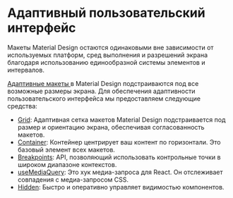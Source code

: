 # Адаптивный пользовательский интерфейс

<p class="description">Макеты Material Design остаются одинаковыми вне зависимости от используемых платформ, сред выполнения и разрешений экрана благодаря использованию единообразной системы элементов и интервалов.</p>

[ Адаптивные макеты ](https://material.io/design/layout/responsive-layout-grid.html) в Material Design подстраиваются под все возможные размеры экрана. Для обеспечения адаптивности пользовательского интерфейса мы предоставляем следующие средства:

- [Grid](/components/grid/): Адаптивная сетка макетов Material Design подстраивается под размер и ориентацию экрана, обеспечивая согласованность макетов.
- [Container](/components/container/): Контейнер центрирует ваш контент по горизонтали. Это базовый элемент всех макетов.
- [Breakpoints](/customization/breakpoints/): API, позволяющий использовать контрольные точки в широком диапазоне контекстов.
- [useMediaQuery](/components/use-media-query/): Это хук медиа-запроса для React. Он отслеживает совпадения с медиа-запросом CSS.
- [Hidden](/components/hidden/): Быстро и оперативно управляет видимостью компонентов.